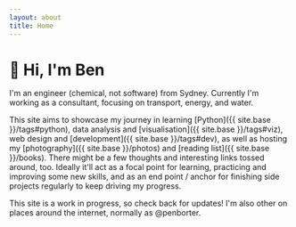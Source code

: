 ```yaml
---
layout: about
title: Home
---
```


<style>
h1 {
    margin-bottom: 1rem;
}
</style>

# 👋 Hi, I'm Ben

I'm an engineer (chemical, not software) from Sydney. Currently I'm working as a consultant, focusing on transport, energy, and water.

This site aims to showcase my journey in learning [Python]({{ site.base }}/tags#python), data analysis and [visualisation]({{ site.base }}/tags#viz), web design and [development]({{ site.base }}/tags#dev), as well as hosting my [photography]({{ site.base }}/photos) and [reading list]({{ site.base }}/books). There might be a few thoughts and interesting links tossed around, too. Ideally it'll act as a focal point for learning, practicing and improving some new skills, and as an end point / anchor for finishing side projects regularly to keep driving my progress.

This site is a work in progress, so check back for updates!
I'm also other on places around the internet, normally as @penborter.
